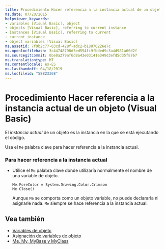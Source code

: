 ```yaml
---
title: Procedimiento Hacer referencia a la instancia actual de un objeto (Visual Basic)
ms.date: 07/20/2015
helpviewer_keywords:
- variables [Visual Basic], object
- objects [Visual Basic], referring to current instance
- instances [Visual Basic], referring to current
- current instance
- object variables [Visual Basic]
ms.assetid: 7f9b2c77-03cd-428f-adc2-b18070226e7c
ms.openlocfilehash: 3c44748798d5ed554fc9fbded9c3a4d981a66d2f
ms.sourcegitcommit: 0be8a279af6d8a43e03141e349d3efd5d35f8767
ms.translationtype: MT
ms.contentlocale: es-ES
ms.lasthandoff: 04/18/2019
ms.locfileid: "58823368"
---
```

# <a name="how-to-refer-to-the-current-instance-of-an-object-visual-basic"></a>Procedimiento Hacer referencia a la instancia actual de un objeto (Visual Basic)
El *instancia actual* de un objeto es la instancia en la que se está ejecutando el código.  
  
 Usa el `Me` palabra clave para hacer referencia a la instancia actual.  
  
### <a name="to-refer-to-the-current-instance"></a>Para hacer referencia a la instancia actual  
  
-   Utilice el `Me` palabra clave donde utilizaría normalmente el nombre de una variable de objeto.  
  
    ```  
    Me.ForeColor = System.Drawing.Color.Crimson  
    Me.Close()  
    ```  
  
     Aunque `Me` se comporta como un objeto variable, no puede declararla ni asignarle nada. `Me` siempre se hace referencia a la instancia actual.  
  
## <a name="see-also"></a>Vea también

- [Variables de objeto](../../../../visual-basic/programming-guide/language-features/variables/object-variables.md)
- [Asignación de variables de objeto](../../../../visual-basic/programming-guide/language-features/variables/object-variable-assignment.md)
- [Me, My, MyBase y MyClass](../../../../visual-basic/programming-guide/program-structure/me-my-mybase-and-myclass.md)
